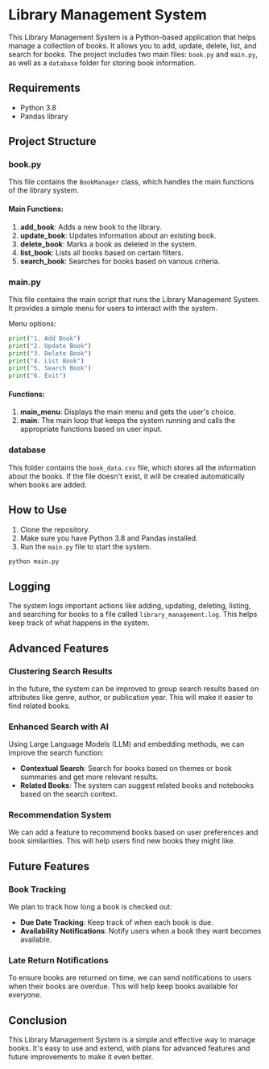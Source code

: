 # Library Management System

This Library Management System is a Python-based application that helps manage a collection of books. It allows you to add, update, delete, list, and search for books. The project includes two main files: `book.py` and `main.py`, as well as a `database` folder for storing book information.

## Requirements

- Python 3.8
- Pandas library

## Project Structure

### book.py

This file contains the `BookManager` class, which handles the main functions of the library system.

#### Main Functions:

1. **add_book**: Adds a new book to the library.
2. **update_book**: Updates information about an existing book.
3. **delete_book**: Marks a book as deleted in the system.
4. **list_book**: Lists all books based on certain filters.
5. **search_book**: Searches for books based on various criteria.

### main.py

This file contains the main script that runs the Library Management System. It provides a simple menu for users to interact with the system.

Menu options:

```python
print("1. Add Book")
print("2. Update Book")
print("3. Delete Book")
print("4. List Book")
print("5. Search Book")
print("6. Exit")
```

#### Functions:

1. **main_menu**: Displays the main menu and gets the user's choice.
2. **main**: The main loop that keeps the system running and calls the appropriate functions based on user input.

### database

This folder contains the `book_data.csv` file, which stores all the information about the books. If the file doesn't exist, it will be created automatically when books are added.

## How to Use

1. Clone the repository.
2. Make sure you have Python 3.8 and Pandas installed.
3. Run the `main.py` file to start the system.

```bash
python main.py
```

## Logging

The system logs important actions like adding, updating, deleting, listing, and searching for books to a file called `library_management.log`. This helps keep track of what happens in the system.

## Advanced Features

### Clustering Search Results

In the future, the system can be improved to group search results based on attributes like genre, author, or publication year. This will make it easier to find related books.

### Enhanced Search with AI

Using Large Language Models (LLM) and embedding methods, we can improve the search function:

- **Contextual Search**: Search for books based on themes or book summaries and get more relevant results.
- **Related Books**: The system can suggest related books and notebooks based on the search context.

### Recommendation System

We can add a feature to recommend books based on user preferences and book similarities. This will help users find new books they might like.

## Future Features

### Book Tracking

We plan to track how long a book is checked out:

- **Due Date Tracking**: Keep track of when each book is due.
- **Availability Notifications**: Notify users when a book they want becomes available.

### Late Return Notifications

To ensure books are returned on time, we can send notifications to users when their books are overdue. This will help keep books available for everyone.

## Conclusion

This Library Management System is a simple and effective way to manage books. It's easy to use and extend, with plans for advanced features and future improvements to make it even better.